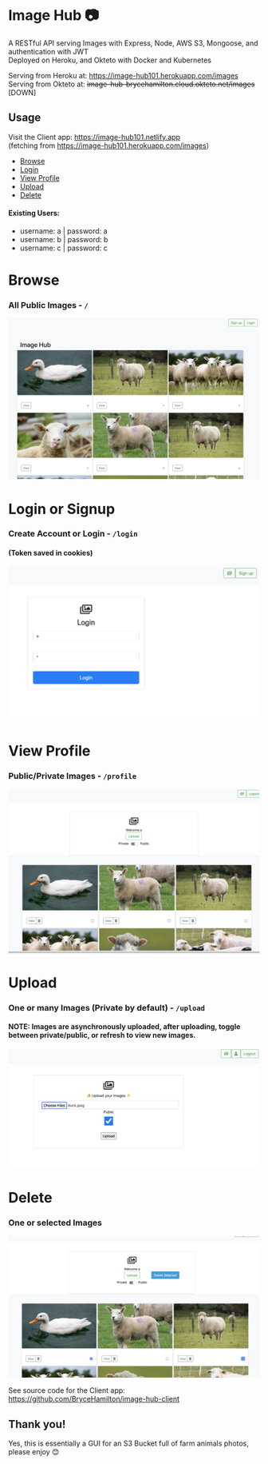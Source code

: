 # Image Hub 📷

A RESTful API serving Images with Express, Node, AWS S3, Mongoose, and authentication with JWT <br> Deployed on Heroku, and Okteto with Docker and Kubernetes

Serving from Heroku at: https://image-hub101.herokuapp.com/images <br>
Serving from Okteto at: <s>image-hub-brycehamilton.cloud.okteto.net/images</s> [DOWN]

## Usage

Visit the Client app: https://image-hub101.netlify.app <br>
(fetching from https://image-hub101.herokuapp.com/images)

- [Browse](#browse)
- [Login](#login-or-signup)
- [View Profile](#view-profile)
- [Upload](#upload)
- [Delete](#delete)

#### Existing Users:

- username: a | password: a
- username: b | password: b
- username: c | password: c

# Browse 

### All Public Images - `/`

![Home](./assets/screenshots/home-page.png)

# Login or Signup

### Create Account or Login - `/login`

#### (Token saved in cookies)

![Login](./assets/screenshots/login.png)

# View Profile

### Public/Private Images - `/profile`

![Profile](./assets/screenshots/profile.png)

# Upload

### One or many Images  (Private by default) - `/upload`

#### NOTE: Images are asynchronously uploaded, after uploading, toggle between private/public, or refresh to view new images.

![Upload](./assets/screenshots/upload.png)

# Delete 

### One or selected Images

![Delete](./assets/screenshots/delete.png)

See source code for the Client app: https://github.com/BryceHamilton/image-hub-client

## Thank you!
Yes, this is essentially a GUI for an S3 Bucket full of farm animals photos, please enjoy 😊
